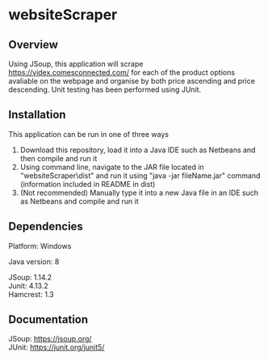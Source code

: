 # websiteScraper

## Overview

Using JSoup, this application will scrape https://videx.comesconnected.com/ for each of the product options avaliable on the webpage and organise by both price ascending and price descending. Unit testing has been performed using JUnit.

## Installation

This application can be run in one of three ways
1. Download this repository, load it into a Java IDE such as Netbeans and then compile and run it
2. Using command line, navigate to the JAR file located in "websiteScraper\dist" and run it using "java -jar fileName.jar" command (information included in README in dist)
3. (Not recommended) Manually type it into a new Java file in an IDE such as Netbeans and compile and run it

## Dependencies

Platform: Windows

Java version: 8

JSoup: 1.14.2\
Junit: 4.13.2\
Hamcrest:  1.3

## Documentation

JSoup: https://jsoup.org/ \
JUnit: https://junit.org/junit5/


